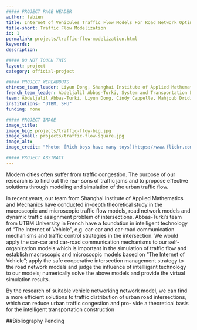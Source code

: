 ```yaml
---
##### PROJECT PAGE HEADER
author: fabien
title: Internet of Vehicules Traffic Flow Models For Road Network Optimization
title-short: Traffic Flow Modelization
id: 1
permalink: projects/traffic-flow-modelization.html
keywords: 
description:

##### DO NOT TOUCH THIS
layout: project
category: official-project

##### PROJECT WEREABOUTS
chinese_team_leader: Liyun Dong, Shanghai Institute of Applied Mathematics and Mechanics, SHU 
french_team_leader: Abdeljalil Abbas-Turki, System and Transportation Laboratory, UTBM
team: Abdeljalil Abbas-Turki, Liyun Dong, Cindy Cappelle, Mahjoub Dridi, Abdellah El- Moudni, Yassine Ruichek
institutions: "UTBM, SHU"
funding: none

##### PROJECT IMAGE
image_title: 
image_big: projects/traffic-flow-big.jpg
image_small: projects/traffic-flow-square.jpg
image_alt:
image_credit: "Photo: [Rich boys have many toys](https://www.flickr.com/photos/danielepesaresi/2934218773/) by [Daniele Pesaresi](https://www.flickr.com/photos/danielepesaresi/) , licensed under [CC BY-ND 2.0](https://creativecommons.org/licenses/by-nd/2.0/) / Cropped"

##### PROJECT ABSTRACT
---
```

Modern cities often suffer from traffic congestion. The purpose of our research is to find out the rea- sons of traffic jams and to propose effective solutions through modeling and simulation of the urban traffic flow.

In recent years, our team from Shanghai Institute of Applied Mathematics and Mechanics have conducted in-depth theoretical study in the macroscopic and microscopic traffic flow models, road network models and dynamic traffic assignment problem of intersections. Abbas-Turki’s team from UTBM University in French have a foundation in intelligent technology of “The Internet of Vehicle”, e.g. car-car and car-road communication mechanisms and traffic control strategies in the intersection. We would apply the car-car and car-road communication mechanisms to our self-organization models which is important in the simulation of traffic flow and establish macroscopic and microscopic models based on “The Internet of Vehicle”; apply the safe cooperative intersection management strategy to the road network models and judge the influence of intellligant technology to our models; numerically solve the above models and provide the virtual simulation results.

By the research of suitable vehicle networking network model, we can find a more efficient solutions to traffic distribution of urban road intersections, which can reduce urban traffic congestion and pro- vide a theoretical basis for the intelligent transportation construction 

##Bibliography
Pending